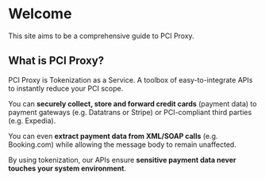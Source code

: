 # Welcome 

This site aims to be a comprehensive guide to PCI Proxy. 

## What is PCI Proxy?

PCI Proxy is Tokenization as a Service. A toolbox of easy-to-integrate APIs to instantly reduce your PCI scope.

You can **securely collect, store and forward credit cards** (payment data) to payment gateways (e.g. Datatrans or Stripe) or PCI-compliant third parties (e.g. Expedia).

You can even **extract payment data from XML/SOAP calls** (e.g. Booking.com) while allowing the message body to remain unaffected. 

By using tokenization, our APIs ensure **sensitive payment data never touches your system environment**.